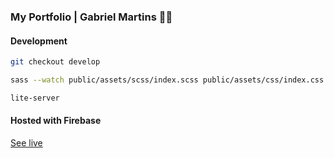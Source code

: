### My Portfolio | Gabriel Martins 👩‍💻
#### 

#### Development
``` bash
git checkout develop

sass --watch public/assets/scss/index.scss public/assets/css/index.css

lite-server
```

#### Hosted with Firebase
[See live](https://gabrielms.dev)
